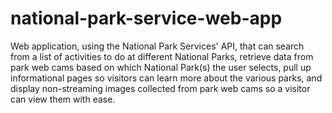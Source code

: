 # national-park-service-web-app
Web application, using the National Park Services' API, that can search from a list of activities to do at different National Parks, retrieve data from park web cams based on which National Park(s) the user selects, pull up informational pages so visitors can learn more about the various parks, and display non-streaming images collected from park web cams so a visitor can view them with ease.
